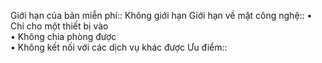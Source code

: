 Giới hạn của bản miễn phí:: Không giới hạn
Giới hạn về mặt công nghệ:: • Chỉ cho một thiết bị vào<br>• Không chia phòng được<br>• Không kết nối với các dịch vụ khác được
Ưu điểm:: 
